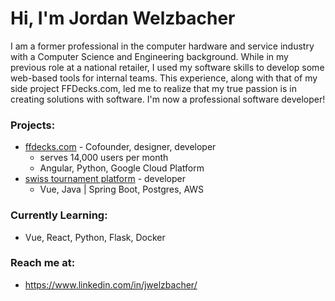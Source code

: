 # Hi, I'm Jordan Welzbacher

I am a former professional in the computer hardware and service industry with a Computer Science and Engineering background. While in my previous role at a national retailer, I used my software skills to develop some web-based tools for internal teams. This experience, along with that of my side project FFDecks.com, led me to realize that my true passion is in creating solutions with software. I'm now a professional software developer!

### Projects:
 - [ffdecks.com](https://ffdecks.com/) - Cofounder, designer, developer
   - serves 14,000 users per month
   - Angular, Python, Google Cloud Platform
 - [swiss tournament platform](https://github.com/jordanwelzbacher/swisstournament) - developer
   - Vue, Java | Spring Boot, Postgres, AWS
   
### Currently Learning:
 - Vue, React, Python, Flask, Docker
 
### Reach me at:
 - https://www.linkedin.com/in/jwelzbacher/
   

<!---
jordanwelzbacher/jordanwelzbacher is a ✨ special ✨ repository because its `README.md` (this file) appears on your GitHub profile.
You can click the Preview link to take a look at your changes.
--->
